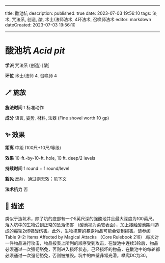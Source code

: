 
---
title: 酸池坑
description: 
published: true
date: 2023-07-03 19:56:10
tags: 法术, 咒法系, 创造, 酸, 术士/法师法术, 4环法术, 召唤师法术
editor: markdown
dateCreated: 2023-07-03 19:56:10

---

# **酸池坑** *Acid pit*

**学派** 咒法系 (创造) \[酸\] 

**环位** 术士/法师 4, 召唤师 4

## 🪄 施放

**施法时间** 1 标准动作

**成分** 语言, 姿势, 材料, 法器 (Fine shovel worth 10 gp)

## ✨ 效果  

**距离** 中距 (100尺+10尺/等级) 

**效果** 10-ft.-by-10-ft. hole, 10 ft. deep/2 levels 

**持续时间** 1 round + 1 round/level 

**豁免** 反射，通过则无效；见下文

**法术抗力** 否

## 📖 描述

类似于造坑术，除了坑的底部有一个5英尺深的强酸池并且最大深度为100英尺。落入坑中的生物受到正常的坠落伤害 （酸池视为柔软表面），加上接触酸池期间造成的每轮2d6强酸伤害。此外，生物携带的暴露物品可能会受到损害。请参阅Table 9–2: Items Affected by Magical Attacks （Core Rulebook 216）.每次对一件物品进行攻击，物品按表上所列的顺序受到攻击，在酸池中连续3轮后，物品必须通过一次强韧豁免，否则进入损坏状态。己经损坏的物品，在酸池中的每轮都必须通过一次强韧豁免，否则被摧毁。坑中的四壁非常光滑，攀爬DC为30。
    